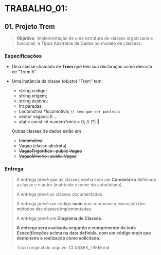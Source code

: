 # TRABALHO_01:

## 01. Projeto **Trem**

> **Objetivo**: Implementação de uma estrutura de classes organizada e funcional, e Tipos Abstratos de Dados no modelo de classess.

### Especificações

- Uma classe chamada de **Trem** que tem sua declaração como descrita de "Trem.h".
- Uma instância da classe (objeto) "Trem" tem: 
    - string codigo;
    - string origem;
    - string destino;
    - int paradas;
    - Locomotiva *locomotiva; `// tem que ser ponteiro`
    - vector<Vagao> vagaos;
  E ...
    -	static const int numeroTrens = 0; // (?) 🤔

  Outras classes de dados estão em 
  - ~~Locomotiva~~
  - ~~Vagao (classe abstrata)~~
  - ~~VagaoFrigorifico : public Vagao~~
  - ~~VagaoMinerio : public Vagao~~

### Entrega

> A entrega prevê que as classes venha com um **Comentário** definindo a classe e o autor (matricula e nome do autor/aluno).
> 
> A entrega prevê as classes documentadas.
>
> A entrega prevê um código **main** que comprove a execução dos métodos das classes implementadas.
>
> A entrega prevê um **Diagrama de Classes**.
>
> **A entrega será avalisada segundo o cumprimento da tods _Especificações_ acima na data definida, com um código _main_ que demonstre a realização como solicitada**.

>Título original do arquivo: CLASSES_TREM.md 
